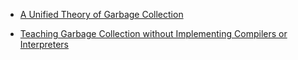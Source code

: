 * [A Unified Theory of Garbage Collection](http://www.cs.virginia.edu/~cs415/reading/bacon-garbage.pdf)

* [Teaching Garbage Collection without Implementing Compilers or Interpreters](http://faculty.cs.byu.edu/~jay/static/cooper-sigcse2013.pdf)
